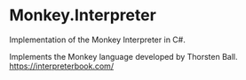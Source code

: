 # Monkey.Interpreter
Implementation of the Monkey Interpreter in C#.

Implements the Monkey language developed by Thorsten Ball.
https://interpreterbook.com/
